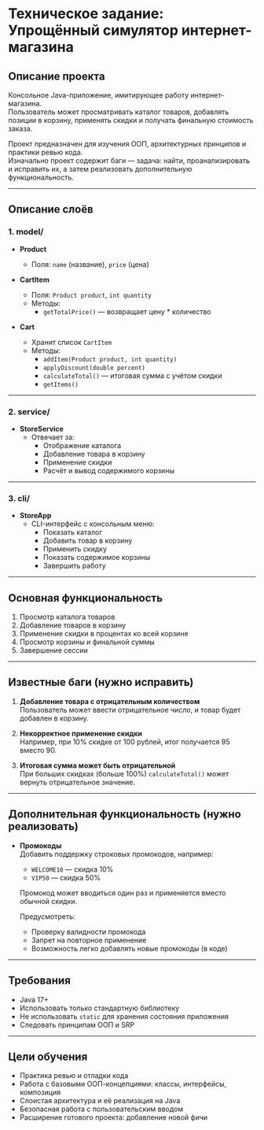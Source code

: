 # Техническое задание: Упрощённый симулятор интернет-магазина

## Описание проекта

Консольное Java-приложение, имитирующее работу интернет-магазина.  
Пользователь может просматривать каталог товаров, добавлять позиции в корзину, применять скидки и получать финальную стоимость заказа.

Проект предназначен для изучения ООП, архитектурных принципов и практики ревью кода.  
Изначально проект содержит баги — задача: найти, проанализировать и исправить их, а затем реализовать дополнительную функциональность.

---

## Описание слоёв

### 1. model/

- **Product**
    - Поля: `name` (название), `price` (цена)

- **CartItem**
    - Поля: `Product product`, `int quantity`
    - Методы:
        - `getTotalPrice()` — возвращает цену * количество

- **Cart**
    - Хранит список `CartItem`
    - Методы:
        - `addItem(Product product, int quantity)`
        - `applyDiscount(double percent)`
        - `calculateTotal()` — итоговая сумма с учётом скидки
        - `getItems()`

---

### 2. service/

- **StoreService**
    - Отвечает за:
        - Отображение каталога
        - Добавление товара в корзину
        - Применение скидки
        - Расчёт и вывод содержимого корзины

---

### 3. cli/

- **StoreApp**
    - CLI-интерфейс с консольным меню:
        - Показать каталог
        - Добавить товар в корзину
        - Применить скидку
        - Показать содержимое корзины
        - Завершить работу

---

## Основная функциональность

1. Просмотр каталога товаров
2. Добавление товаров в корзину
3. Применение скидки в процентах ко всей корзине
4. Просмотр корзины и финальной суммы
5. Завершение сессии

---

## Известные баги (нужно исправить)

1. **Добавление товара с отрицательным количеством**  
   Пользователь может ввести отрицательное число, и товар будет добавлен в корзину.

2. **Некорректное применение скидки**  
   Например, при 10% скидке от 100 рублей, итог получается 95 вместо 90.

3. **Итоговая сумма может быть отрицательной**  
   При больших скидках (больше 100%) `calculateTotal()` может вернуть отрицательное значение.

---

## Дополнительная функциональность (нужно реализовать)

- **Промокоды**  
  Добавить поддержку строковых промокодов, например:
    - `WELCOME10` — скидка 10%
    - `VIP50` — скидка 50%

  Промокод может вводиться один раз и применяется вместо обычной скидки.

  Предусмотреть:
    - Проверку валидности промокода
    - Запрет на повторное применение
    - Возможность легко добавлять новые промокоды (в коде)

---

## Требования

- Java 17+
- Использовать только стандартную библиотеку
- Не использовать `static` для хранения состояния приложения
- Следовать принципам ООП и SRP

---

## Цели обучения

- Практика ревью и отладки кода
- Работа с базовыми ООП-концепциями: классы, интерфейсы, композиция
- Слоистая архитектура и её реализация на Java
- Безопасная работа с пользовательским вводом
- Расширение готового проекта: добавление новой фичи